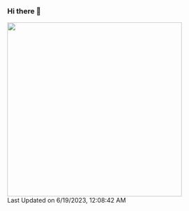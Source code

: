 ### Hi there 👋


<!--START_SECTION:lapras-card-->
<a href="https://lapras.com/public/chanmoro" target="_blank" rel="noopener noreferrer"><img src="https://lapras-card-generator.vercel.app/api/svg?e=3.82&b=3.57&i=3.68&b1=%23020E27&b2=%230E5593&i1=%23030E21&i2=%231688BF&l=ja" width="400" ></a>  
Last Updated on 6/19/2023, 12:08:42 AM
<!--END_SECTION:lapras-card-->
